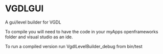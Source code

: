 # VGDLGUI
A gui/level builder for VGDL

To compile you will need to have the code in your myApps openframeworks folder and visual studio as an ide.

To run a compiled version run VgdlLevelBuilder_debug from bin/test

